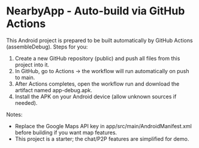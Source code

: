 NearbyApp - Auto-build via GitHub Actions
========================================

This Android project is prepared to be built automatically by GitHub Actions (assembleDebug).
Steps for you:

1. Create a new GitHub repository (public) and push all files from this project into it.
2. In GitHub, go to Actions -> the workflow will run automatically on push to main.
3. After Actions completes, open the workflow run and download the artifact named app-debug.apk.
4. Install the APK on your Android device (allow unknown sources if needed).

Notes:
- Replace the Google Maps API key in app/src/main/AndroidManifest.xml before building if you want map features.
- This project is a starter; the chat/P2P features are simplified for demo.
